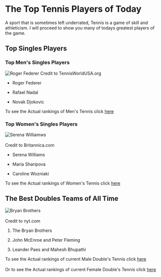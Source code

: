 # The Top Tennis Players of Today

A sport that is sometimes left underrated, Tennis is a game of skill and athleticism. I will proceed to show you many of todays greatest players of the game.

## Top Singles Players

### Top Men's Singles Players

![Roger Federer](https://www.tennisworldusa.org/imgb/87926/roger-federer-my-expectations-are-quite-low-ahead-of-johnson-clash-.jpg)
Credit to TennisWorldUSA.org

- Roger Federer

- Rafael Nadal

-	Novak Djokovic

To see the Actual rankings of Men's Tennis click [here](https://www.atptour.com/en/rankings/singles)

### Top Women's Singles Players

![Serena Williamws](https://cdn.britannica.com/70/149370-050-F2F4BEE5/Serena-Williams-US-Open-2004.jpg)<br><br/>
Credit to Britannica.com

- Serena Williams

- Maria Sharipova

- Caroline Wozniaki

To see the Actual rankings of Women's Tennis click [here](https://www.wtatennis.com/rankings/singles)

## The Best Doubles Teams of All Time

![Bryan Brothers](https://static01.nyt.com/images/2019/11/13/sports/13tennisweb1/13tennisweb1-articleLarge.jpg?quality=75&auto=webp&disable=upscale)<br><br/>
Credit to nyt.com

1. The Bryan Brothers

1. John McEnroe and Peter Fleming

1. Leander Paes and Mahesh Bhupathi

To see the Actual rankings of current Male Double's Tennis click [here](https://www.atptour.com/en/rankings/doubles) <br><br/>
Or to see the Actual rankings of current Female Double's Tennis click [here](https://www.wtatennis.com/rankings/doubles)
